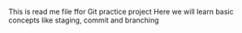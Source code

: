 This is read me file ffor Git practice project
Here we will learn basic concepts like staging, commit and branching